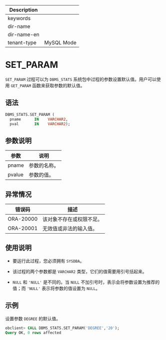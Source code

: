 | Description   |                 |
|---------------|-----------------|
| keywords      |                 |
| dir-name      |                 |
| dir-name-en   |                 |
| tenant-type   | MySQL Mode      |

# SET_PARAM 

`SET_PARAM` 过程可以为 `DBMS_STATS` 系统包中过程的参数设置默认值。用户可以使用 `GET_PARAM` 函数来获取参数的默认值。

## 语法 

```sql
DBMS_STATS.SET_PARAM (
  pname      IN    VARCHAR2, 
  pval       IN    VARCHAR2);
```



## 参数说明 


|   参数   |   说明   |
|--------|--------|
| pname  | 参数的名称。 |
| pvalue | 参数的值。  |



## 异常情况 


|    错误码    |      描述      |
|-----------|--------------|
| ORA-20000 | 该对象不存在或权限不足。 |
| ORA-20001 | 无效值或非法的输入值。  |



## 使用说明 

* 要运行此过程，您必须拥有 `SYSDBA`。 

* 该过程的两个参数都是 `VARCHAR2` 类型，它们的值需要用引号括起来。 

* `NULL` 和 `'NULL'` 是不同的。当 `NULL` 不加引号时，表示会将参数设置为推荐的值；而 `'NULL'` 表示将参数的值设置为 `NULL`。

  

## 示例 

设置参数 `DEGREE` 的默认值。

```sql
obclient> CALL DBMS_STATS.SET_PARAM('DEGREE','20');
Query OK, 0 rows affected
```


